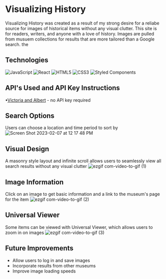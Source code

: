 # Visualizing History 
Visualizing History was created as a result of my strong desire for a reliabe source for images of historical items without any visual clutter. This site is for readers, writers, and anyone with a love of history. Images are pulled from musuem collections for results that are more tailored than a Google search. the 

## Technologies
![JavaScript](https://img.shields.io/badge/JavaScript-F7DF1E?style=for-the-badge&logo=javascript&logoColor=black)
![React](https://img.shields.io/badge/-React-61DAFB?logo=react&logoColor=white&style=for-the-badge)
![HTML5](https://img.shields.io/badge/html5-%23E34F26.svg?style=for-the-badge&logo=html5&logoColor=white)
![CSS3](https://img.shields.io/badge/css3-%231572B6.svg?style=for-the-badge&logo=css3&logoColor=white)
![Styled Components](https://img.shields.io/badge/styled--components-DB7093?style=for-the-badge&logo=styled-components&logoColor=white)

## API's Used and API Key Instructions
•[Victoria and Albert](https://developers.vam.ac.uk/guide/v2/welcome.html) - no API key required

## Search Options
Users can choose a location and time period to sort by
![Screen Shot 2023-02-07 at 12 17 48 PM](https://user-images.githubusercontent.com/114250629/217316830-e9946e23-557e-4850-a1cd-aec68d899ce4.png)
<br>

## Visual Design
A masonry style layout and infinite scroll allows users to seamlessly view all search results without any visual clutter
![ezgif com-video-to-gif (1)](https://user-images.githubusercontent.com/114250629/217316432-937e0269-bf82-4f0f-b1ad-b62e045b4383.gif)
<br>

## Image Information
Click on an image to get basic information and a link to the museum's page for the item
![ezgif com-video-to-gif (2)](https://user-images.githubusercontent.com/114250629/217318607-3e3f9a66-90ce-4ed4-8b20-fbbbcca2c4d0.gif)
<br>

## Universal Viewer
Some items can be viewed with Universal Viewer, which allows users to zoom in on images
![ezgif com-video-to-gif (3)](https://user-images.githubusercontent.com/114250629/217319303-3721ef95-c818-4456-bfc3-0b7987ea62bc.gif)
<br>

## Future Improvements
- Allow users to log in and save images
- Incorporate results from other museums
- Improve image loading speeds

